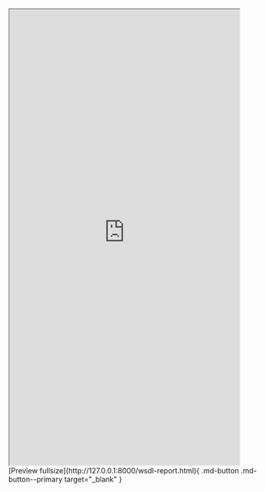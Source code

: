 <iframe src="https://ampunkboyx.github.io/SSM-Middleware-Mkdocs/wsdl-report.html" javascript="allow" full-frame pdf-viewer-update-enabled width="90%" height="900"></iframe>
[Preview fullsize](http://127.0.0.1:8000/wsdl-report.html){ .md-button .md-button--primary target="_blank" }
